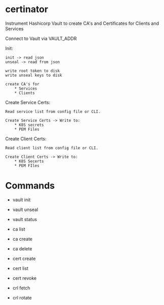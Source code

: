 # certinator

Instrument Hashicorp Vault to create CA's and Certificates for Clients and Services

Connect to Vault via VAULT_ADDR

Init:

    init -> read json
    unseal -> read from json

    write root token to disk
    write unseal keys to disk

    create CA's for 
        * Services
        * Clients
    
Create Service Certs:

    Read service list from config file or CLI.

    Create Service Certs -> Write to:
        * K8S secrets
        * PEM Files
        
Create Client Certs:
    
    Read client list from config file or CLI.

    Create Client Certs -> Write to:
        * K8S Secerts
        * PEM FIles

# Commands
* vault init
* vault unseal
* vault status

* ca list
* ca create <name>
* ca delete <name>

* cert create
* cert list
* cert revoke

* crl fetch
* crl rotate
